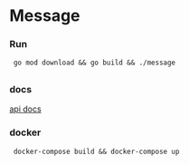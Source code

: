 # Message

### Run

```shell
 go mod download && go build && ./message
```

##
### docs
[api docs](https://yeyongping-app-dev.postman.co/collections/667548-54ce81eb-6804-4b69-9ad6-ac6c1b8f1345?version=latest&workspace=f46ab871-f655-4c22-817b-d900da2e8887)

### docker
```shell
 docker-compose build && docker-compose up
```

